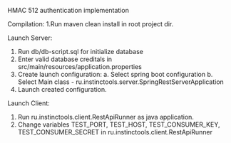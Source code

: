 HMAC 512 authentication implementation

Compilation:
1.Run maven clean install in root project dir.
    
Launch Server:
1. Run db/db-script.sql for initialize database
2. Enter valid database creditals in src/main/resources/application.properties
3. Create launch configuration:
    a. Select spring boot configuration
    b. Select Main class - ru.instinctools.server.SpringRestServerApplication
4. Launch created configuration.


Launch Client:
1. Run ru.instinctools.client.RestApiRunner as java application.
2. Change variables TEST_PORT, TEST_HOST, TEST_CONSUMER_KEY, TEST_CONSUMER_SECRET in ru.instinctools.client.RestApiRunner
